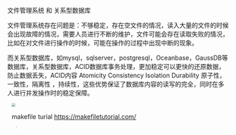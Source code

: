 文件管理系统 和 关系型数据库

​	文件管理系统存在问题是：不够稳定，存在空文件的情况，读入大量的文件的时候会出现故障的情况，需要人员进行不断的维护，文件可能会存在读取失败的情况，比如在对文件进行操作的时候，可能在操作的过程中出现中断的现象。

​	而关系型数据库，如mysql，sqlserver，postgresql，Oceanbase，GaussDB等数据库，关系型数据库，ACID数据库事务处理，更加稳定可以更快的还原数据，防止数据丢失，ACID内容 Atomicity Consistency Isolation Durability 
原子性，一致性，隔离性 ，持续性，这些优势保证了数据库内容的读写的完全，同时在多人进行并发操作时的稳定保障。 

<div style="margin:10px"><img src="https://iocion.github.io/image-bed/image/%E8%BD%AF%E4%BB%B6%E4%BA%94%E5%A4%A7%E6%9E%B6%E6%9E%84.png" style="zoom:50%;"/</div>

makefile turial <https://makefiletutorial.com/>



<div style="margin:10px"><img src="https://iocion.github.io/image-bed/image/qq.jpg" style="zoom: 15%;" /></div>





